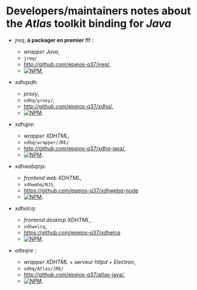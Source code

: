 # Developers/maintainers notes about the *Atlas* toolkit binding for *Java*

* *jreq*, **à packager en premier !!!** : 
  * *wrapper* *Java*,
  * `jreq/`
  * <http://github.com/epeios-q37/jreq/>,
  * [![NPM](https://nodei.co/npm/jreq.png)](https://nodei.co/npm/jreq/),

* *xdhqxdh*:
  * *proxy*,
  * `xdhq/proxy/`,
  * <http://github.com/epeios-q37/xdhq/>,
  * [![NPM](https://nodei.co/npm/xdhqxdh.png)](https://nodei.co/npm/xdhqxdh/).

* *xdhqjre*:
  * *wrapper* *XDHTML*,
  * `xdhq/wrapper/JRE/`
  * <http://github.com/epeios-q37/xdhq-java/>,
  * [![NPM](https://nodei.co/npm/xdhqjre.png)](https://nodei.co/npm/xdhqjre/).

* *xdhwebqnjs*:
  * *frontend* *web* *XDHTML*,
  * `xdhwebq/NJS`,
  * <https://github.com/epeios-q37/xdhwebq-node>
  * [![NPM](https://nodei.co/npm/xdhwebq.png)](https://nodei.co/npm/xdhwebq/).

* *xdhelcq*:
  * *frontend* *desktop* *XDHTML*,
  * `xdhwelcq`,
  * <https://github.com/epeios-q37/xdhelcq>
  * [![NPM](https://nodei.co/npm/xdhelcq.png)](https://nodei.co/npm/xdhelcq/).

* *atlasjre* :
 	* *wrapper* *XDHTML* + serveur *httpd* + *Electron*,
 	* `xdhq/Atlas/JRE/`
 	* <http://github.com/epeios-q37/atlas-java/>,
  * [![NPM](https://nodei.co/npm/atlastk-java.png)](https://nodei.co/npm/atlastk-java/).

